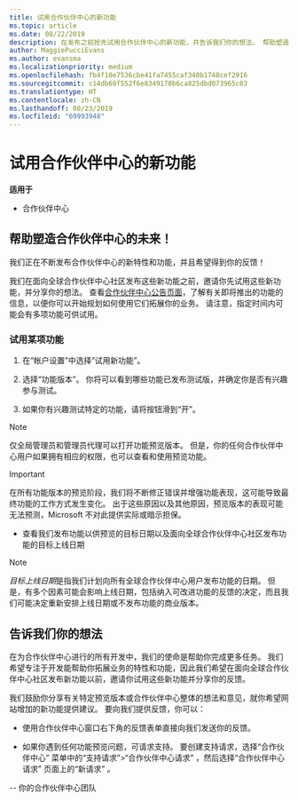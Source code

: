 ```yaml
---
title: 试用合作伙伴中心的新功能
ms.topic: article
ms.date: 08/22/2019
description: 在发布之前抢先试用合作伙伴中心的新功能，并告诉我们你的想法。 帮助塑造合作伙伴中心的未来！
author: MaggiePucciEvans
ms.author: evansma
ms.localizationpriority: medium
ms.openlocfilehash: fb4f10e7536cbe41fa7455caf340b1748cef2916
ms.sourcegitcommit: c14db60f552f6e8349170b6ca825dbd073965c03
ms.translationtype: HT
ms.contentlocale: zh-CN
ms.lasthandoff: 08/23/2019
ms.locfileid: "69993948"
---
```

# <a name="test-drive-new-partner-center-features"></a>试用合作伙伴中心的新功能

**适用于**

- 合作伙伴中心

## <a name="help-shape-the-future-of-partner-center"></a>帮助塑造合作伙伴中心的未来！

我们正在不断发布合作伙伴中心的新特性和功能，并且希望得到你的反馈！ 

我们在面向全球合作伙伴中心社区发布这些新功能之前，邀请你先试用这些新功能，并分享你的想法。 查看[合作伙伴中心公告页面](https://partnercenter.microsoft.com/pcv/announcements)，了解有关即将推出的功能的信息，以便你可以开始规划如何使用它们拓展你的业务。 请注意，指定时间内可能会有多项功能可供试用。

### <a name="test-drive-a-feature"></a>试用某项功能

1. 在“帐户设置”中选择“试用新功能”。  

2. 选择“功能版本”。  你将可以看到哪些功能已发布测试版，并确定你是否有兴趣参与测试。

3. 如果你有兴趣测试特定的功能，请将按钮滑到“开”。  

> [!NOTE]  
>  仅全局管理员和管理员代理可以打开功能预览版本。 但是，你的任何合作伙伴中心用户如果拥有相应的权限，也可以查看和使用预览功能。

> [!IMPORTANT]  
> 在所有功能版本的预览阶段，我们将不断修正错误并增强功能表现，这可能导致最终功能的工作方式发生变化。 出于这些原因以及其他原因，预览版本的表现可能无法预测，Microsoft 不对此提供实际或暗示担保。

- 查看我们发布功能以供预览的目标日期以及面向全球合作伙伴中心社区发布功能的目标上线日期

> [!NOTE]  
>  *目标上线日期*是指我们计划向所有全球合作伙伴中心用户发布功能的日期。 但是，有多个因素可能会影响上线日期，包括纳入可改进功能的反馈的决定，而且我们可能决定重新安排上线日期或不发布功能的商业版本。  


 
## <a name="tell-us-what-you-think"></a>告诉我们你的想法

在为合作伙伴中心进行的所有开发中，我们的使命是帮助你完成更多任务。 我们希望专注于开发能帮助你拓展业务的特性和功能，因此我们希望在面向全球合作伙伴中心社区发布新功能以前，邀请你试用这些新功能并分享你的反馈。 

我们鼓励你分享有关特定预览版本或合作伙伴中心整体的想法和意见，就你希望网站增加的新功能提供建议。 要向我们提供反馈，你可以：  

-   使用合作伙伴中心窗口右下角的反馈表单直接向我们发送你的反馈。 

-   如果你遇到任何功能预览问题，可请求支持。 要创建支持请求，选择“合作伙伴中心”  菜单中的“支持请求”>“合作伙伴中心请求”  ，然后选择“合作伙伴中心请求”  页面上的“新请求”  。



-- 你的合作伙伴中心团队

